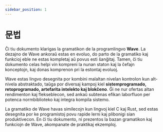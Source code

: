 ```yaml
---
sidebar_position: 1
---
```


# 문법

Ĉi tiu dokumento klarigas la gramatikon de la programlingvo **Wave**. La dezajno de Wave ankoraŭ estas en evoluo, do parto de la gramatiko kaj funkcioj eble ne estas kompletaj aŭ povus esti ŝanĝitaj.
Tamen, ĉi tiu dokumento celas helpi vin kompreni la nunan staton kaj la ĉefajn konceptojn, kaj donas komprenon pri la estontaj evoluoj.

Wave estas lingvo desegnita por kombini malaltan nivelan kontrolon kun alt-nivela abstraktado, taŭga por diversaj kampoj kiel **sistemprogramado, retoprogramado, artefarita intelekto kaj blokĉeno**.
Ĝi ne nur ofertas altan rendimenton kaj flekseblecon, sed ankaŭ subtenas efikan laborfluon per potenca normbiblioteko kaj integra kompila sistemo.

La gramatiko de Wave havas similecojn kun lingvoj kiel C kaj Rust, sed estas desegnita por ke programistoj povu rapide lerni kaj plibonigi sian produktivecon.
En ĉi tiu dokumento, ni prezentos la bazan gramatikon kaj funkciojn de Wave, akompanate de praktikaj ekzemploj.